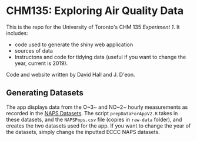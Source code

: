 # CHM135: Exploring Air Quality Data 

This is the repo for the University of Toronto's CHM 135 *Experiment 1*. It includes:

- code used to generate the shiny web application
- sources of data 
- Instructons and code for tidying data (useful if you want to change the year, current is 2019). 

Code and website written by David Hall and J. D'eon. 

## Generating Datasets

The app displays data from the O~3~ and NO~2~ hourly measurements as recorded in the [NAPS Datasets](https://data.ec.gc.ca/data/air/monitor/national-air-pollution-surveillance-naps-program/Data-Donnees/?lang=en). The script `prepDataForAppV2.R` takes in these datasets, and the `NAPSPops.csv` file (copies in `raw-data` folder), and creates the two datasets used for the app. If you want to change the year of the datasets, simply change the inputted ECCC NAPS datasets.